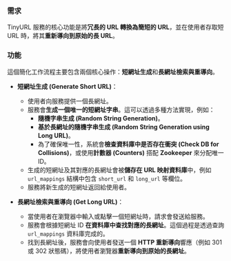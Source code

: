 ### 需求
TinyURL 服務的核心功能是將**冗長的 URL 轉換為簡短的 URL**，並在使用者存取短 URL 時，將其**重新導向到原始的長 URL**。

### 功能

這個簡化工作流程主要包含兩個核心操作：**短網址生成**和**長網址檢索與重導向**。

*   **短網址生成 (Generate Short URL)**：
    *   使用者向服務提供一個長網址。
    *   服務會**生成一個唯一的短網址字串**。這可以透過多種方法實現，例如：
        *   **隨機字串生成 (Random String Generation)**。
        *   **基於長網址的隨機字串生成 (Random String Generation using Long URL)**。
        *   為了確保唯一性，系統會**檢查資料庫中是否存在衝突 (Check DB for Collisions)**，或使用**計數器 (Counters)** 搭配 **Zookeeper** 來分配唯一 ID。
    *   生成的短網址及其對應的長網址會被**儲存在 URL 映射資料庫**中，例如 `url_mappings` 結構中包含 `short_url` 和 `long_url` 等欄位。
    *   服務將新生成的短網址返回給使用者。

*   **長網址檢索與重導向 (Get Long URL)**：
    *   當使用者在瀏覽器中輸入或點擊一個短網址時，請求會發送給服務。
    *   服務會根據短網址 ID **在資料庫中查找對應的長網址**。這個過程是透過查詢 `url_mappings` 資料庫完成的。
    *   找到長網址後，服務會向使用者發送一個 **HTTP 重新導向**響應（例如 301 或 302 狀態碼），將使用者瀏覽器**重新導向到原始的長網址**。
